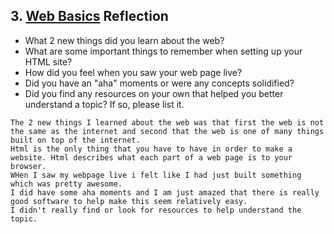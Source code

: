 ## 3. [Web Basics](3_web_basics/readme.md) Reflection

* What 2 new things did you learn about the web?
* What are some important things to remember when setting up your HTML site?
* How did you feel when you saw your web page live?
* Did you have an "aha" moments or were any concepts solidified?
* Did you find any resources on your own that helped you better understand a topic? If so, please list it.

<!-- Add your reflection here. Remove the comment markers -->
	The 2 new things I learned about the web was that first the web is not the same as the internet and second that the web is one of many things built on top of the internet. 
	Html is the only thing that you have to have in order to make a website. Html describes what each part of a web page is to your browser. 
	WHen I saw my webpage live i felt like I had just built something which was pretty awesome. 
	I did have some aha moments and I am just amazed that there is really good software to help make this seem relatively easy. 
	I didn't really find or look for resources to help understand the topic. 